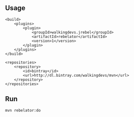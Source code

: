 ## Usage
    <build>
        <plugins>
            <plugin>
                <groupId>walkingdevs.jrebel</groupId>
                <artifactId>rebelator</artifactId>
                <version>1</version>
            </plugin>
        </plugins>
    </build>

    <repositories>
        <repository>
            <id>bintray</id>
            <url>http://dl.bintray.com/walkingdevs/mvn</url>
        </repository>
    </repositories>

## Run
    mvn rebelator:do